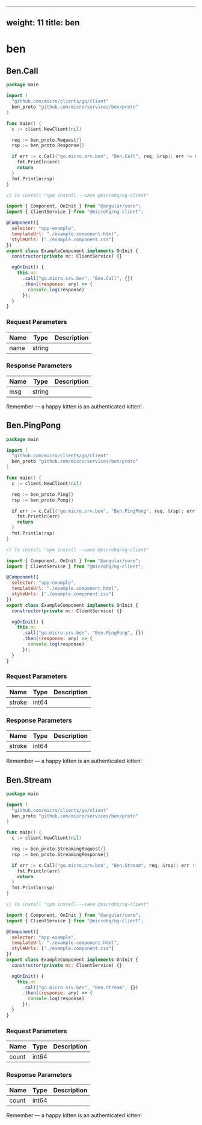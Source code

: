 
---
weight: 11
title: ben
---

# ben


## Ben.Call

```go
package main

import (
  "github.com/micro/clients/go/client"
  ben_proto "github.com/micro/services/ben/proto"
)

func main() {
  c := client.NewClient(nil)

  req := ben_proto.Request{}
  rsp := ben_proto.Response{}

  if err := c.Call("go.micro.srv.ben", "Ben.Call", req, &rsp); err != nil {
    fmt.Println(err)
    return
  }
  fmt.Println(rsp)
}
```

```javascript
// To install "npm install --save @microhq/ng-client"

import { Component, OnInit } from "@angular/core";
import { ClientService } from "@microhq/ng-client";

@Component({
  selector: "app-example",
  templateUrl: "./example.component.html",
  styleUrls: ["./example.component.css"]
})
export class ExampleComponent implements OnInit {
  constructor(private mc: ClientService) {}

  ngOnInit() {
    this.mc
      .call("go.micro.srv.ben", "Ben.Call", {})
      .then((response: any) => {
        console.log(response)
      });
  }
}
```




### Request Parameters

Name |  Type | Description
--------- | --------- | ---------
name | string | 


### Response Parameters

Name |  Type | Description
--------- | --------- | ---------
msg | string | 



<aside class="success">
Remember — a happy kitten is an authenticated kitten!
</aside>

## Ben.PingPong

```go
package main

import (
  "github.com/micro/clients/go/client"
  ben_proto "github.com/micro/services/ben/proto"
)

func main() {
  c := client.NewClient(nil)

  req := ben_proto.Ping{}
  rsp := ben_proto.Pong{}

  if err := c.Call("go.micro.srv.ben", "Ben.PingPong", req, &rsp); err != nil {
    fmt.Println(err)
    return
  }
  fmt.Println(rsp)
}
```

```javascript
// To install "npm install --save @microhq/ng-client"

import { Component, OnInit } from "@angular/core";
import { ClientService } from "@microhq/ng-client";

@Component({
  selector: "app-example",
  templateUrl: "./example.component.html",
  styleUrls: ["./example.component.css"]
})
export class ExampleComponent implements OnInit {
  constructor(private mc: ClientService) {}

  ngOnInit() {
    this.mc
      .call("go.micro.srv.ben", "Ben.PingPong", {})
      .then((response: any) => {
        console.log(response)
      });
  }
}
```




### Request Parameters

Name |  Type | Description
--------- | --------- | ---------
stroke | int64 | 


### Response Parameters

Name |  Type | Description
--------- | --------- | ---------
stroke | int64 | 



<aside class="success">
Remember — a happy kitten is an authenticated kitten!
</aside>

## Ben.Stream

```go
package main

import (
  "github.com/micro/clients/go/client"
  ben_proto "github.com/micro/services/ben/proto"
)

func main() {
  c := client.NewClient(nil)

  req := ben_proto.StreamingRequest{}
  rsp := ben_proto.StreamingResponse{}

  if err := c.Call("go.micro.srv.ben", "Ben.Stream", req, &rsp); err != nil {
    fmt.Println(err)
    return
  }
  fmt.Println(rsp)
}
```

```javascript
// To install "npm install --save @microhq/ng-client"

import { Component, OnInit } from "@angular/core";
import { ClientService } from "@microhq/ng-client";

@Component({
  selector: "app-example",
  templateUrl: "./example.component.html",
  styleUrls: ["./example.component.css"]
})
export class ExampleComponent implements OnInit {
  constructor(private mc: ClientService) {}

  ngOnInit() {
    this.mc
      .call("go.micro.srv.ben", "Ben.Stream", {})
      .then((response: any) => {
        console.log(response)
      });
  }
}
```




### Request Parameters

Name |  Type | Description
--------- | --------- | ---------
count | int64 | 


### Response Parameters

Name |  Type | Description
--------- | --------- | ---------
count | int64 | 



<aside class="success">
Remember — a happy kitten is an authenticated kitten!
</aside>

